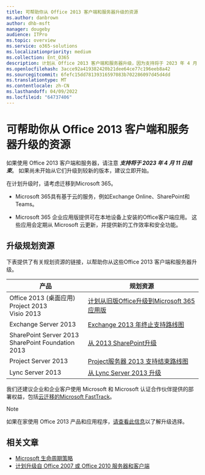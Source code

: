 ```yaml
---
title: 可帮助你从 Office 2013 客户端和服务器升级的资源
ms.author: danbrown
author: dhb-msft
manager: dougeby
audience: ITPro
ms.topic: overview
ms.service: o365-solutions
ms.localizationpriority: medium
ms.collection: Ent_O365
description: 计划从 Office 2013 客户端和服务器升级，因为支持将于 2023 年 4 月 11 日结束。
ms.openlocfilehash: 3acce92a419382420b21dee64ce77c196eeb8a42
ms.sourcegitcommit: 6fefc15dd78139316597083b702286097d45d4dd
ms.translationtype: MT
ms.contentlocale: zh-CN
ms.lasthandoff: 04/09/2022
ms.locfileid: "64737406"
---
```

# <a name="resources-to-help-you-upgrade-from-office-2013-clients-and-servers"></a>可帮助你从 Office 2013 客户端和服务器升级的资源

如果使用 Office 2013 客户端和服务器，请注意 ***支持将于 2023 年 4 月 11 日结束***。 如果尚未开始从它们升级到较新的版本，建议立即开始。

在计划升级时，请考虑迁移到Microsoft 365。

- Microsoft 365具有基于云的服务，例如Exchange Online、SharePoint和Teams。

- Microsoft 365 企业应用版提供可在本地设备上安装的Office客户端应用。 这些应用会定期从 Microsoft 云更新，并提供新的工作效率和安全功能。

## <a name="upgrade-planning-resources"></a>升级规划资源

下表提供了有关规划资源的链接，以帮助你从这些Office 2013 客户端和服务器升级。

|产品|规划资源|
|---|---|
|Office 2013 (桌面应用) <br/>Project 2013<br/>Visio 2013|[计划从旧版Office升级到Microsoft 365 应用版](/deployoffice/endofsupport/plan-upgrade-older-versions-office.md)|
|Exchange Server 2013|[Exchange 2013 年终止支持路线图](exchange-2013-end-of-support.md)|
|SharePoint Server 2013 <br/> SharePoint Foundation 2013|[从 2013 SharePoint升级](upgrade-from-sharepoint-2013.md)|
|Project Server 2013|[Project服务器 2013 支持结束路线图](project-server-2013-end-of-support.md)|
|Lync Server 2013|[从 Lync Server 2013 升级](upgrade-from-lync-2013.md)|

我们还建议企业和企业客户使用 Microsoft 和 Microsoft 认证合作伙伴提供的部署权益，包括[云迁移的Microsoft FastTrack](https://www.microsoft.com/fasttrack)。

> [!NOTE]
> 如果在家使用 Office 2013 产品和应用程序，[请查看此信息](plan-upgrade-previous-versions-office.md#im-a-home-user-what-do-i-do)以了解升级选择。

## <a name="related-articles"></a>相关文章

- [Microsoft 生命周期策略](/lifecycle/)
- [计划升级自 Office 2007 或 Office 2010 服务器和客户端](plan-upgrade-previous-versions-office.md)